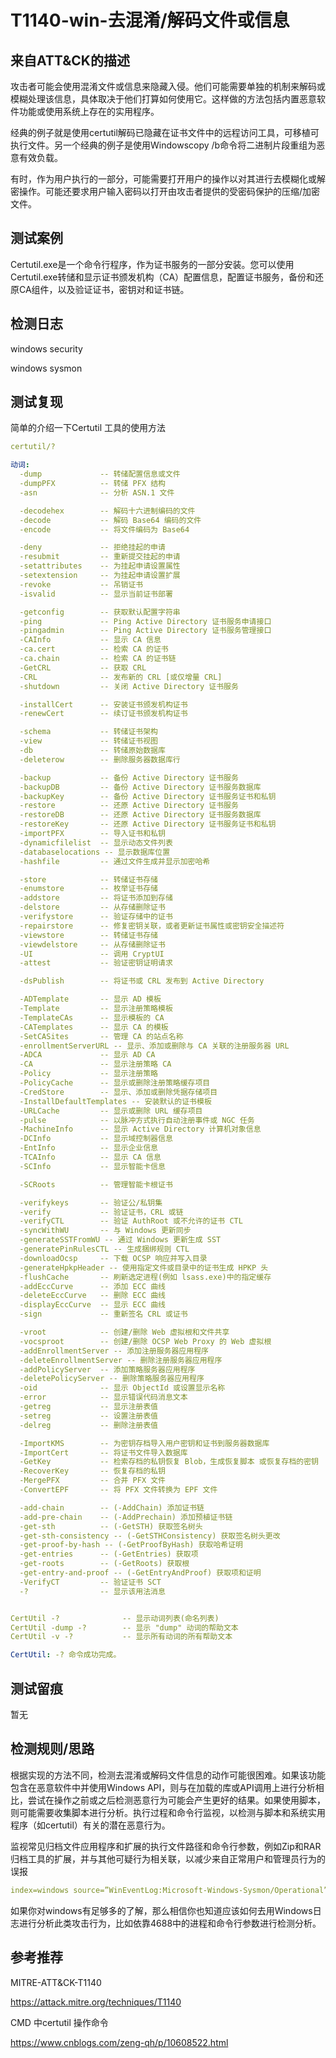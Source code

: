 # T1140-win-去混淆/解码文件或信息

## 来自ATT&CK的描述

攻击者可能会使用混淆文件或信息来隐藏入侵。他们可能需要单独的机制来解码或模糊处理该信息，具体取决于他们打算如何使用它。这样做的方法包括内置恶意软件功能或使用系统上存在的实用程序。

经典的例子就是使用certutil解码已隐藏在证书文件中的远程访问工具，可移植可执行文件。另一个经典的例子是使用Windowscopy /b命令将二进制片段重组为恶意有效负载。

有时，作为用户执行的一部分，可能需要打开用户的操作以对其进行去模糊化或解密操作。可能还要求用户输入密码以打开由攻击者提供的受密码保护的压缩/加密文件。

## 测试案例

Certutil.exe是一个命令行程序，作为证书服务的一部分安装。您可以使用Certutil.exe转储和显示证书颁发机构（CA）配置信息，配置证书服务，备份和还原CA组件，以及验证证书，密钥对和证书链。

## 检测日志

windows security

windows sysmon

## 测试复现

简单的介绍一下Certutil 工具的使用方法

```yml
certutil/?

动词:
  -dump             -- 转储配置信息或文件
  -dumpPFX          -- 转储 PFX 结构
  -asn              -- 分析 ASN.1 文件

  -decodehex        -- 解码十六进制编码的文件
  -decode           -- 解码 Base64 编码的文件
  -encode           -- 将文件编码为 Base64

  -deny             -- 拒绝挂起的申请
  -resubmit         -- 重新提交挂起的申请
  -setattributes    -- 为挂起申请设置属性
  -setextension     -- 为挂起申请设置扩展
  -revoke           -- 吊销证书
  -isvalid          -- 显示当前证书部署

  -getconfig        -- 获取默认配置字符串
  -ping             -- Ping Active Directory 证书服务申请接口
  -pingadmin        -- Ping Active Directory 证书服务管理接口
  -CAInfo           -- 显示 CA 信息
  -ca.cert          -- 检索 CA 的证书
  -ca.chain         -- 检索 CA 的证书链
  -GetCRL           -- 获取 CRL
  -CRL              -- 发布新的 CRL [或仅增量 CRL]
  -shutdown         -- 关闭 Active Directory 证书服务

  -installCert      -- 安装证书颁发机构证书
  -renewCert        -- 续订证书颁发机构证书

  -schema           -- 转储证书架构
  -view             -- 转储证书视图
  -db               -- 转储原始数据库
  -deleterow        -- 删除服务器数据库行

  -backup           -- 备份 Active Directory 证书服务
  -backupDB         -- 备份 Active Directory 证书服务数据库
  -backupKey        -- 备份 Active Directory 证书服务证书和私钥
  -restore          -- 还原 Active Directory 证书服务
  -restoreDB        -- 还原 Active Directory 证书服务数据库
  -restoreKey       -- 还原 Active Directory 证书服务证书和私钥
  -importPFX        -- 导入证书和私钥
  -dynamicfilelist  -- 显示动态文件列表
  -databaselocations -- 显示数据库位置
  -hashfile         -- 通过文件生成并显示加密哈希

  -store            -- 转储证书存储
  -enumstore        -- 枚举证书存储
  -addstore         -- 将证书添加到存储
  -delstore         -- 从存储删除证书
  -verifystore      -- 验证存储中的证书
  -repairstore      -- 修复密钥关联，或者更新证书属性或密钥安全描述符
  -viewstore        -- 转储证书存储
  -viewdelstore     -- 从存储删除证书
  -UI               -- 调用 CryptUI
  -attest           -- 验证密钥证明请求

  -dsPublish        -- 将证书或 CRL 发布到 Active Directory

  -ADTemplate       -- 显示 AD 模板
  -Template         -- 显示注册策略模板
  -TemplateCAs      -- 显示模板的 CA
  -CATemplates      -- 显示 CA 的模板
  -SetCASites       -- 管理 CA 的站点名称
  -enrollmentServerURL -- 显示、添加或删除与 CA 关联的注册服务器 URL
  -ADCA             -- 显示 AD CA
  -CA               -- 显示注册策略 CA
  -Policy           -- 显示注册策略
  -PolicyCache      -- 显示或删除注册策略缓存项目
  -CredStore        -- 显示、添加或删除凭据存储项目
  -InstallDefaultTemplates -- 安装默认的证书模板
  -URLCache         -- 显示或删除 URL 缓存项目
  -pulse            -- 以脉冲方式执行自动注册事件或 NGC 任务
  -MachineInfo      -- 显示 Active Directory 计算机对象信息
  -DCInfo           -- 显示域控制器信息
  -EntInfo          -- 显示企业信息
  -TCAInfo          -- 显示 CA 信息
  -SCInfo           -- 显示智能卡信息

  -SCRoots          -- 管理智能卡根证书

  -verifykeys       -- 验证公/私钥集
  -verify           -- 验证证书，CRL 或链
  -verifyCTL        -- 验证 AuthRoot 或不允许的证书 CTL
  -syncWithWU       -- 与 Windows 更新同步
  -generateSSTFromWU -- 通过 Windows 更新生成 SST
  -generatePinRulesCTL -- 生成捆绑规则 CTL
  -downloadOcsp     -- 下载 OCSP 响应并写入目录
  -generateHpkpHeader -- 使用指定文件或目录中的证书生成 HPKP 头
  -flushCache       -- 刷新选定进程(例如 lsass.exe)中的指定缓存
  -addEccCurve      -- 添加 ECC 曲线
  -deleteEccCurve   -- 删除 ECC 曲线
  -displayEccCurve  -- 显示 ECC 曲线
  -sign             -- 重新签名 CRL 或证书

  -vroot            -- 创建/删除 Web 虚拟根和文件共享
  -vocsproot        -- 创建/删除 OCSP Web Proxy 的 Web 虚拟根
  -addEnrollmentServer -- 添加注册服务器应用程序
  -deleteEnrollmentServer -- 删除注册服务器应用程序
  -addPolicyServer  -- 添加策略服务器应用程序
  -deletePolicyServer -- 删除策略服务器应用程序
  -oid              -- 显示 ObjectId 或设置显示名称
  -error            -- 显示错误代码消息文本
  -getreg           -- 显示注册表值
  -setreg           -- 设置注册表值
  -delreg           -- 删除注册表值

  -ImportKMS        -- 为密钥存档导入用户密钥和证书到服务器数据库
  -ImportCert       -- 将证书文件导入数据库
  -GetKey           -- 检索存档的私钥恢复 Blob，生成恢复脚本 或恢复存档的密钥
  -RecoverKey       -- 恢复存档的私钥
  -MergePFX         -- 合并 PFX 文件
  -ConvertEPF       -- 将 PFX 文件转换为 EPF 文件

  -add-chain        -- (-AddChain) 添加证书链
  -add-pre-chain    -- (-AddPrechain) 添加预植证书链
  -get-sth          -- (-GetSTH) 获取签名树头
  -get-sth-consistency -- (-GetSTHConsistency) 获取签名树头更改
  -get-proof-by-hash -- (-GetProofByHash) 获取哈希证明
  -get-entries      -- (-GetEntries) 获取项
  -get-roots        -- (-GetRoots) 获取根
  -get-entry-and-proof -- (-GetEntryAndProof) 获取项和证明
  -VerifyCT         -- 验证证书 SCT
  -?                -- 显示该用法消息


CertUtil -?              -- 显示动词列表(命名列表)
CertUtil -dump -?        -- 显示 "dump" 动词的帮助文本
CertUtil -v -?           -- 显示所有动词的所有帮助文本

CertUtil: -? 命令成功完成。
```

## 测试留痕

暂无

## 检测规则/思路

根据实现的方法不同，检测去混淆或解码文件信息的动作可能很困难。如果该功能包含在恶意软件中并使用Windows API，则与在加载的库或API调用上进行分析相比，尝试在操作之前或之后检测恶意行为可能会产生更好的结果。如果使用脚本，则可能需要收集脚本进行分析。执行过程和命令行监视，以检测与脚本和系统实用程序（如certutil）有关的潜在恶意行为。

监视常见归档文件应用程序和扩展的执行文件路径和命令行参数，例如Zip和RAR归档工具的扩展，并与其他可疑行为相关联，以减少来自正常用户和管理员行为的误报

```yml
index=windows source=”WinEventLog:Microsoft-Windows-Sysmon/Operational” (EventCode=1 Image=”*\\certutil.exe” CommandLine IN (“*encode*” , “*decode*”))
```

如果你对windows有足够多的了解，那么相信你也知道应该如何去用Windows日志进行分析此类攻击行为，比如依靠4688中的进程和命令行参数进行检测分析。

## 参考推荐

MITRE-ATT&CK-T1140

<https://attack.mitre.org/techniques/T1140>

CMD 中certutil 操作命令

<https://www.cnblogs.com/zeng-qh/p/10608522.html>